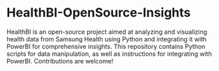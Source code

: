 # HealthBI-OpenSource-Insights
HealthBI is an open-source project aimed at analyzing and visualizing health data from Samsung Health using Python and integrating it with PowerBI for comprehensive insights. This repository contains Python scripts for data manipulation, as well as instructions for integrating with PowerBI. Contributions are welcome!
